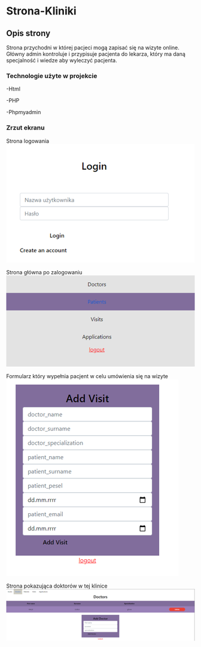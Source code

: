 # Strona-Kliniki


## Opis strony

Strona przychodni w której pacjeci mogą zapisać się na wizyte online. Główny admin kontroluje i przypisuje pacjenta do lekarza, który ma daną specjalność i wiedze aby wyleczyć pacjenta.



### Technologie użyte w projekcie


-Html




-PHP



-Phpmyadmin







### Zrzut ekranu

Strona logowania 
![](https://github.com/maleckyy/Strona-Kliniki/blob/main/szpital.PNG)

Strona główna po zalogowaniu
![](https://github.com/maleckyy/Strona-Kliniki/blob/main/szpital1.PNG)

Formularz który wypełnia pacjent w celu umówienia się na wizyte
![](https://github.com/maleckyy/Strona-Kliniki/blob/main/szpital4.PNG)

Strona pokazująca doktorów w tej klinice
![](https://github.com/maleckyy/Strona-Kliniki/blob/main/szpital3.PNG)
